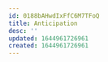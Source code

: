 ```yaml
---
id: 0188bAHwdIxFfC6M7TFoQ
title: Anticipation
desc: ''
updated: 1644961726961
created: 1644961726961
---
```


